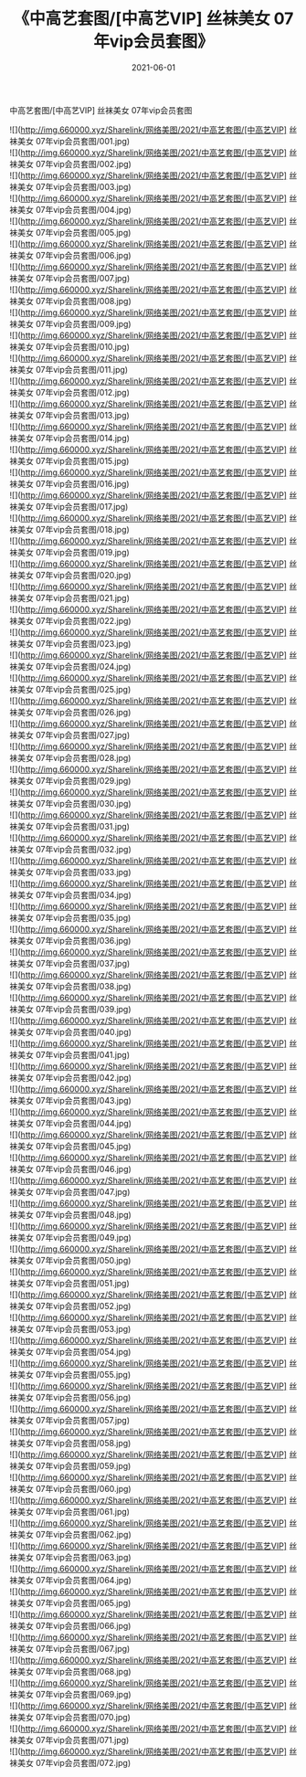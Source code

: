 ﻿---
layout: post
title:  《中高艺套图/[中高艺VIP] 丝袜美女 07年vip会员套图》
date:   2021-06-01
img: http://img.660000.xyz/Sharelink/网络美图/2021/中高艺套图/[中高艺VIP] 丝袜美女 07年vip会员套图/000.jpg
categories: [美女, 清纯, 唯美]
---

中高艺套图/[中高艺VIP] 丝袜美女 07年vip会员套图

 ![](http://img.660000.xyz/Sharelink/网络美图/2021/中高艺套图/[中高艺VIP] 丝袜美女 07年vip会员套图/001.jpg) <br>![](http://img.660000.xyz/Sharelink/网络美图/2021/中高艺套图/[中高艺VIP] 丝袜美女 07年vip会员套图/002.jpg) <br>![](http://img.660000.xyz/Sharelink/网络美图/2021/中高艺套图/[中高艺VIP] 丝袜美女 07年vip会员套图/003.jpg) <br>![](http://img.660000.xyz/Sharelink/网络美图/2021/中高艺套图/[中高艺VIP] 丝袜美女 07年vip会员套图/004.jpg) <br>![](http://img.660000.xyz/Sharelink/网络美图/2021/中高艺套图/[中高艺VIP] 丝袜美女 07年vip会员套图/005.jpg) <br>![](http://img.660000.xyz/Sharelink/网络美图/2021/中高艺套图/[中高艺VIP] 丝袜美女 07年vip会员套图/006.jpg) <br>![](http://img.660000.xyz/Sharelink/网络美图/2021/中高艺套图/[中高艺VIP] 丝袜美女 07年vip会员套图/007.jpg) <br>![](http://img.660000.xyz/Sharelink/网络美图/2021/中高艺套图/[中高艺VIP] 丝袜美女 07年vip会员套图/008.jpg) <br>![](http://img.660000.xyz/Sharelink/网络美图/2021/中高艺套图/[中高艺VIP] 丝袜美女 07年vip会员套图/009.jpg) <br>![](http://img.660000.xyz/Sharelink/网络美图/2021/中高艺套图/[中高艺VIP] 丝袜美女 07年vip会员套图/010.jpg) <br>![](http://img.660000.xyz/Sharelink/网络美图/2021/中高艺套图/[中高艺VIP] 丝袜美女 07年vip会员套图/011.jpg) <br>![](http://img.660000.xyz/Sharelink/网络美图/2021/中高艺套图/[中高艺VIP] 丝袜美女 07年vip会员套图/012.jpg) <br>![](http://img.660000.xyz/Sharelink/网络美图/2021/中高艺套图/[中高艺VIP] 丝袜美女 07年vip会员套图/013.jpg) <br>![](http://img.660000.xyz/Sharelink/网络美图/2021/中高艺套图/[中高艺VIP] 丝袜美女 07年vip会员套图/014.jpg) <br>![](http://img.660000.xyz/Sharelink/网络美图/2021/中高艺套图/[中高艺VIP] 丝袜美女 07年vip会员套图/015.jpg) <br>![](http://img.660000.xyz/Sharelink/网络美图/2021/中高艺套图/[中高艺VIP] 丝袜美女 07年vip会员套图/016.jpg) <br>![](http://img.660000.xyz/Sharelink/网络美图/2021/中高艺套图/[中高艺VIP] 丝袜美女 07年vip会员套图/017.jpg) <br>![](http://img.660000.xyz/Sharelink/网络美图/2021/中高艺套图/[中高艺VIP] 丝袜美女 07年vip会员套图/018.jpg) <br>![](http://img.660000.xyz/Sharelink/网络美图/2021/中高艺套图/[中高艺VIP] 丝袜美女 07年vip会员套图/019.jpg) <br>![](http://img.660000.xyz/Sharelink/网络美图/2021/中高艺套图/[中高艺VIP] 丝袜美女 07年vip会员套图/020.jpg) <br>![](http://img.660000.xyz/Sharelink/网络美图/2021/中高艺套图/[中高艺VIP] 丝袜美女 07年vip会员套图/021.jpg) <br>![](http://img.660000.xyz/Sharelink/网络美图/2021/中高艺套图/[中高艺VIP] 丝袜美女 07年vip会员套图/022.jpg) <br>![](http://img.660000.xyz/Sharelink/网络美图/2021/中高艺套图/[中高艺VIP] 丝袜美女 07年vip会员套图/023.jpg) <br>![](http://img.660000.xyz/Sharelink/网络美图/2021/中高艺套图/[中高艺VIP] 丝袜美女 07年vip会员套图/024.jpg) <br>![](http://img.660000.xyz/Sharelink/网络美图/2021/中高艺套图/[中高艺VIP] 丝袜美女 07年vip会员套图/025.jpg) <br>![](http://img.660000.xyz/Sharelink/网络美图/2021/中高艺套图/[中高艺VIP] 丝袜美女 07年vip会员套图/026.jpg) <br>![](http://img.660000.xyz/Sharelink/网络美图/2021/中高艺套图/[中高艺VIP] 丝袜美女 07年vip会员套图/027.jpg) <br>![](http://img.660000.xyz/Sharelink/网络美图/2021/中高艺套图/[中高艺VIP] 丝袜美女 07年vip会员套图/028.jpg) <br>![](http://img.660000.xyz/Sharelink/网络美图/2021/中高艺套图/[中高艺VIP] 丝袜美女 07年vip会员套图/029.jpg) <br>![](http://img.660000.xyz/Sharelink/网络美图/2021/中高艺套图/[中高艺VIP] 丝袜美女 07年vip会员套图/030.jpg) <br>![](http://img.660000.xyz/Sharelink/网络美图/2021/中高艺套图/[中高艺VIP] 丝袜美女 07年vip会员套图/031.jpg) <br>![](http://img.660000.xyz/Sharelink/网络美图/2021/中高艺套图/[中高艺VIP] 丝袜美女 07年vip会员套图/032.jpg) <br>![](http://img.660000.xyz/Sharelink/网络美图/2021/中高艺套图/[中高艺VIP] 丝袜美女 07年vip会员套图/033.jpg) <br>![](http://img.660000.xyz/Sharelink/网络美图/2021/中高艺套图/[中高艺VIP] 丝袜美女 07年vip会员套图/034.jpg) <br>![](http://img.660000.xyz/Sharelink/网络美图/2021/中高艺套图/[中高艺VIP] 丝袜美女 07年vip会员套图/035.jpg) <br>![](http://img.660000.xyz/Sharelink/网络美图/2021/中高艺套图/[中高艺VIP] 丝袜美女 07年vip会员套图/036.jpg) <br>![](http://img.660000.xyz/Sharelink/网络美图/2021/中高艺套图/[中高艺VIP] 丝袜美女 07年vip会员套图/037.jpg) <br>![](http://img.660000.xyz/Sharelink/网络美图/2021/中高艺套图/[中高艺VIP] 丝袜美女 07年vip会员套图/038.jpg) <br>![](http://img.660000.xyz/Sharelink/网络美图/2021/中高艺套图/[中高艺VIP] 丝袜美女 07年vip会员套图/039.jpg) <br>![](http://img.660000.xyz/Sharelink/网络美图/2021/中高艺套图/[中高艺VIP] 丝袜美女 07年vip会员套图/040.jpg) <br>![](http://img.660000.xyz/Sharelink/网络美图/2021/中高艺套图/[中高艺VIP] 丝袜美女 07年vip会员套图/041.jpg) <br>![](http://img.660000.xyz/Sharelink/网络美图/2021/中高艺套图/[中高艺VIP] 丝袜美女 07年vip会员套图/042.jpg) <br>![](http://img.660000.xyz/Sharelink/网络美图/2021/中高艺套图/[中高艺VIP] 丝袜美女 07年vip会员套图/043.jpg) <br>![](http://img.660000.xyz/Sharelink/网络美图/2021/中高艺套图/[中高艺VIP] 丝袜美女 07年vip会员套图/044.jpg) <br>![](http://img.660000.xyz/Sharelink/网络美图/2021/中高艺套图/[中高艺VIP] 丝袜美女 07年vip会员套图/045.jpg) <br>![](http://img.660000.xyz/Sharelink/网络美图/2021/中高艺套图/[中高艺VIP] 丝袜美女 07年vip会员套图/046.jpg) <br>![](http://img.660000.xyz/Sharelink/网络美图/2021/中高艺套图/[中高艺VIP] 丝袜美女 07年vip会员套图/047.jpg) <br>![](http://img.660000.xyz/Sharelink/网络美图/2021/中高艺套图/[中高艺VIP] 丝袜美女 07年vip会员套图/048.jpg) <br>![](http://img.660000.xyz/Sharelink/网络美图/2021/中高艺套图/[中高艺VIP] 丝袜美女 07年vip会员套图/049.jpg) <br>![](http://img.660000.xyz/Sharelink/网络美图/2021/中高艺套图/[中高艺VIP] 丝袜美女 07年vip会员套图/050.jpg) <br>![](http://img.660000.xyz/Sharelink/网络美图/2021/中高艺套图/[中高艺VIP] 丝袜美女 07年vip会员套图/051.jpg) <br>![](http://img.660000.xyz/Sharelink/网络美图/2021/中高艺套图/[中高艺VIP] 丝袜美女 07年vip会员套图/052.jpg) <br>![](http://img.660000.xyz/Sharelink/网络美图/2021/中高艺套图/[中高艺VIP] 丝袜美女 07年vip会员套图/053.jpg) <br>![](http://img.660000.xyz/Sharelink/网络美图/2021/中高艺套图/[中高艺VIP] 丝袜美女 07年vip会员套图/054.jpg) <br>![](http://img.660000.xyz/Sharelink/网络美图/2021/中高艺套图/[中高艺VIP] 丝袜美女 07年vip会员套图/055.jpg) <br>![](http://img.660000.xyz/Sharelink/网络美图/2021/中高艺套图/[中高艺VIP] 丝袜美女 07年vip会员套图/056.jpg) <br>![](http://img.660000.xyz/Sharelink/网络美图/2021/中高艺套图/[中高艺VIP] 丝袜美女 07年vip会员套图/057.jpg) <br>![](http://img.660000.xyz/Sharelink/网络美图/2021/中高艺套图/[中高艺VIP] 丝袜美女 07年vip会员套图/058.jpg) <br>![](http://img.660000.xyz/Sharelink/网络美图/2021/中高艺套图/[中高艺VIP] 丝袜美女 07年vip会员套图/059.jpg) <br>![](http://img.660000.xyz/Sharelink/网络美图/2021/中高艺套图/[中高艺VIP] 丝袜美女 07年vip会员套图/060.jpg) <br>![](http://img.660000.xyz/Sharelink/网络美图/2021/中高艺套图/[中高艺VIP] 丝袜美女 07年vip会员套图/061.jpg) <br>![](http://img.660000.xyz/Sharelink/网络美图/2021/中高艺套图/[中高艺VIP] 丝袜美女 07年vip会员套图/062.jpg) <br>![](http://img.660000.xyz/Sharelink/网络美图/2021/中高艺套图/[中高艺VIP] 丝袜美女 07年vip会员套图/063.jpg) <br>![](http://img.660000.xyz/Sharelink/网络美图/2021/中高艺套图/[中高艺VIP] 丝袜美女 07年vip会员套图/064.jpg) <br>![](http://img.660000.xyz/Sharelink/网络美图/2021/中高艺套图/[中高艺VIP] 丝袜美女 07年vip会员套图/065.jpg) <br>![](http://img.660000.xyz/Sharelink/网络美图/2021/中高艺套图/[中高艺VIP] 丝袜美女 07年vip会员套图/066.jpg) <br>![](http://img.660000.xyz/Sharelink/网络美图/2021/中高艺套图/[中高艺VIP] 丝袜美女 07年vip会员套图/067.jpg) <br>![](http://img.660000.xyz/Sharelink/网络美图/2021/中高艺套图/[中高艺VIP] 丝袜美女 07年vip会员套图/068.jpg) <br>![](http://img.660000.xyz/Sharelink/网络美图/2021/中高艺套图/[中高艺VIP] 丝袜美女 07年vip会员套图/069.jpg) <br>![](http://img.660000.xyz/Sharelink/网络美图/2021/中高艺套图/[中高艺VIP] 丝袜美女 07年vip会员套图/070.jpg) <br>![](http://img.660000.xyz/Sharelink/网络美图/2021/中高艺套图/[中高艺VIP] 丝袜美女 07年vip会员套图/071.jpg) <br>![](http://img.660000.xyz/Sharelink/网络美图/2021/中高艺套图/[中高艺VIP] 丝袜美女 07年vip会员套图/072.jpg) <br>